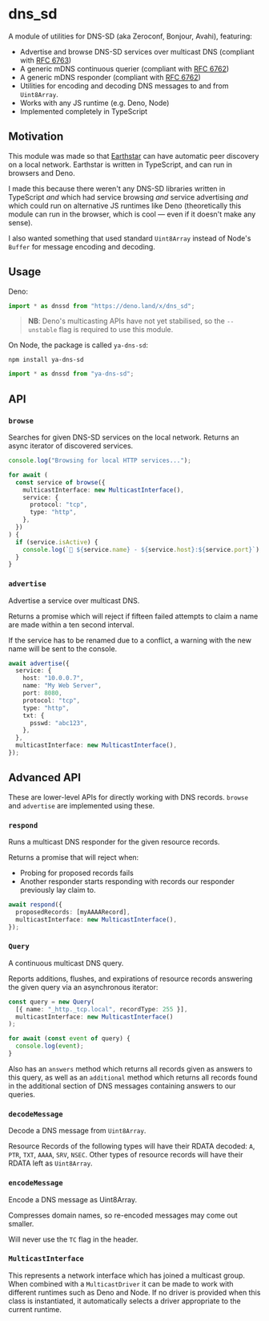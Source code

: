 # dns_sd

A module of utilities for DNS-SD (aka Zeroconf, Bonjour, Avahi), featuring:

- Advertise and browse DNS-SD services over multicast DNS (compliant with
  [RFC 6763](https://www.rfc-editor.org/rfc/rfc6763))
- A generic mDNS continuous querier (compliant with
  [RFC 6762](https://www.rfc-editor.org/rfc/rfc6762))
- A generic mDNS responder (compliant with
  [RFC 6762](https://www.rfc-editor.org/rfc/rfc6762))
- Utilities for encoding and decoding DNS messages to and from `Uint8Array`.
- Works with any JS runtime (e.g. Deno, Node)
- Implemented completely in TypeScript

## Motivation

This module was made so that [Earthstar](https://earthstar-project.org) can have
automatic peer discovery on a local network. Earthstar is written in TypeScript,
and can run in browsers and Deno.

I made this because there weren't any DNS-SD libraries written in TypeScript
_and_ which had service browsing _and_ service advertising _and_ which could run
on alternative JS runtimes like Deno (theoretically this module can run in the
browser, which is cool — even if it doesn't make any sense).

I also wanted something that used standard `Uint8Array` instead of Node's
`Buffer` for message encoding and decoding.

## Usage

Deno:

```ts
import * as dnssd from "https://deno.land/x/dns_sd";
```

> **NB**: Deno's multicasting APIs have not yet stabilised, so the `--unstable`
> flag is required to use this module.

On Node, the package is called `ya-dns-sd`:

```
npm install ya-dns-sd
```

```ts
import * as dnssd from "ya-dns-sd";
```

## API

### `browse`

Searches for given DNS-SD services on the local network. Returns an async
iterator of discovered services.

```ts
console.log("Browsing for local HTTP services...");

for await (
  const service of browse({
    multicastInterface: new MulticastInterface(),
    service: {
      protocol: "tcp",
      type: "http",
    },
  })
) {
  if (service.isActive) {
    console.log(`📡 ${service.name} - ${service.host}:${service.port}`);
  }
}
```

### `advertise`

Advertise a service over multicast DNS.

Returns a promise which will reject if fifteen failed attempts to claim a name
are made within a ten second interval.

If the service has to be renamed due to a conflict, a warning with the new name
will be sent to the console.

```ts
await advertise({
  service: {
    host: "10.0.0.7",
    name: "My Web Server",
    port: 8080,
    protocol: "tcp",
    type: "http",
    txt: {
      psswd: "abc123",
    },
  },
  multicastInterface: new MulticastInterface(),
});
```

## Advanced API

These are lower-level APIs for directly working with DNS records. `browse` and
`advertise` are implemented using these.

### `respond`

Runs a multicast DNS responder for the given resource records.

Returns a promise that will reject when:

- Probing for proposed records fails
- Another responder starts responding with records our responder previously lay
  claim to.

```ts
await respond({
  proposedRecords: [myAAAARecord],
  multicastInterface: new MulticastInterface(),
});
```

### `Query`

A continuous multicast DNS query.

Reports additions, flushes, and expirations of resource records answering the
given query via an asynchronous iterator:

```ts
const query = new Query(
  [{ name: "_http._tcp.local", recordType: 255 }],
  multicastInterface: new MulticastInterface()
);

for await (const event of query) {
  console.log(event);
}
```

Also has an `answers` method which returns all records given as answers to this
query, as well as an `additional` method which returns all records found in the
additional section of DNS messages containing answers to our queries.

### `decodeMessage`

Decode a DNS message from `Uint8Array`.

Resource Records of the following types will have their RDATA decoded: `A`,
`PTR`, `TXT`, `AAAA`, `SRV`, `NSEC`. Other types of resource records will have
their RDATA left as `Uint8Array`.

### `encodeMessage`

Encode a DNS message as Uint8Array.

Compresses domain names, so re-encoded messages may come out smaller.

Will never use the `TC` flag in the header.

### `MulticastInterface`

This represents a network interface which has joined a multicast group. When
combined with a `MulticastDriver` it can be made to work with different runtimes
such as Deno and Node. If no driver is provided when this class is instantiated,
it automatically selects a driver appropriate to the current runtime.
